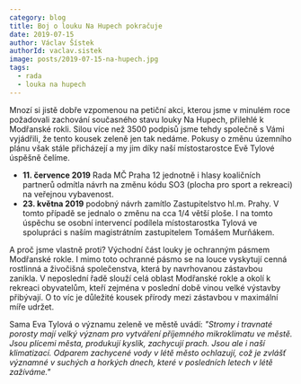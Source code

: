 ```yaml
---
category: blog
title: Boj o louku Na Hupech pokračuje
date: 2019-07-15
author: Václav Šístek
authorId: vaclav.sistek
image: posts/2019-07-15-na-hupech.jpg
tags:
  - rada
  - louka na hupech
---
```


Mnozí si jistě dobře vzpomenou na petiční akci, kterou jsme v minulém roce požadovali zachování současného stavu louky Na Hupech, přilehlé k Modřanské rokli. Silou více než 3500 podpisů jsme
tehdy společně s Vámi vyjádřili, že tento kousek zeleně jen tak nedáme. Pokusy o změnu územního plánu však stále přicházejí a my jim díky naší místostarostce Evě Tylové úspěšně čelíme.

- **11. července 2019** Rada MČ Praha 12 jednotně i hlasy koaličních partnerů odmítla návrh na změnu kódu SO3 (plocha pro sport a rekreaci) na veřejnou vybavenost.
- **23. května 2019** podobný návrh zamítlo Zastupitelstvo hl.m. Prahy. V tomto případě se jednalo o změnu na cca 1/4 větší ploše. I na tomto úspěchu se osobní intervencí podílela místostarostka Tylová ve spolupráci s naším magistrátním zastupitelem Tomášem Murňákem.

A proč jsme vlastně proti? Východní část louky je ochranným pásmem Modřanské rokle. I mimo toto ochranné pásmo se na louce vyskytují cenná rostlinná a živočišná společenstva, která by navrhovanou zástavbou zanikla. V neposlední řadě slouží celá oblast Modřanské rokle a okolí k rekreaci obyvatelům, kteří zejména v poslední době vinou velké výstavby přibývají. O to víc je důležité kousek přírody mezi zástavbou v maximální míře udržet.

Sama Eva Tylová o významu zeleně ve městě uvádí: _"Stromy i travnaté porosty mají velký význam pro vytváření příjemného mikroklimatu ve městě. Jsou plícemi města, produkují kyslík, zachycují prach. Jsou ale i naší klimatizací. Odparem zachycené vody v létě město ochlazují, což je zvlášť významné v suchých a horkých dnech, které v posledních letech v létě zažíváme."_
